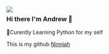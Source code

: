 <img align='left' src="https://github-readme-stats.vercel.app/api?username=Ninnjah&show_icons=true&theme=dracula">

### Hi there I'm Andrew :robot:

:seedling:Curently Learning Python for my self

This is my github [Ninnjah](https://github.com/Ninnjah)
